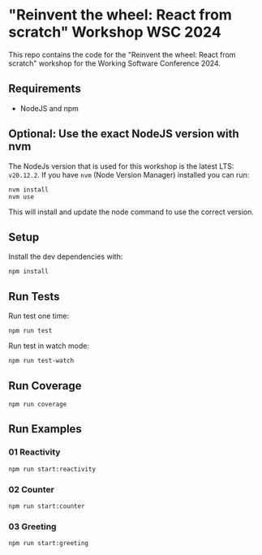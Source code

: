 # "Reinvent the wheel: React from scratch" Workshop WSC 2024
This repo contains the code for the "Reinvent the wheel: React from scratch" workshop for the Working Software Conference 2024.

## Requirements
- NodeJS and npm

## Optional: Use the exact NodeJS version with nvm
The NodeJs version that is used for this workshop is the latest LTS: `v20.12.2`.
If you have `nvm` (Node Version Manager) installed you can run:
```
nvm install
nvm use
```
This will install and update the node command to use the correct version.

## Setup
Install the dev dependencies with:
```
npm install
```

## Run Tests
Run test one time:
```
npm run test
```
Run test in watch mode:
```
npm run test-watch
```

## Run Coverage
```
npm run coverage
```

## Run Examples

### 01 Reactivity
```
npm run start:reactivity
```

### 02 Counter
```
npm run start:counter
```

### 03 Greeting
```
npm run start:greeting
```
